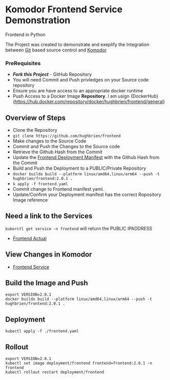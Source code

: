 # Komodor Frontend Service Demonstration
Frontend in Python

The Project was created to demonstrate and exeplify the Integration between [Git](https://git-scm.com/) based source control and [Komodor](http://www.komodor.com)

### PreRequisites 

- ***Fork this Project*** - GitHub Repository
- You will need Commit and Push privledges on your Source code repository
- Ensure you are have access to an appropriate docker runtime
- Push Access to a Docker Image  **Repository**. I am usign {DockerHub}(https://hub.docker.com/repository/docker/hughbrien/frontend/general)


## Overview of Steps 

- Clone the Repository
- ```git clone https://github.com/hughbrien/frontend ```
- Make changes to the Source Code 
- Commit and Push the Changes to the Source code
- Retrieve the Github Hash from the Commit
- Update the [Frontend Deployment Manifest]() with the Github Hash from the Commit
- Build and Push the Deployment to a PUBLIC/Private Repository 
- ```docker buildx build --platform linux/amd64,linux/arm64 --push -t hughbrien/frontend:2.0.1 .```
- ``` k apply -f frontend.yaml         ```
- Commit change to Frontend manifest yaml.
- Update/Confirm  your Deployment manifest has the correct Ropository Image reference

## Need a link to the Services 

```kuberctl get service -n frontend``` will return the PUBLIC IPADDRESS 

- [Frontend Actual](http://34.173.139.195:5000/)


## View Changes in Komodor 
- [Frontend Service](https://app.komodor.com/services/demo.google-se-cluster-frontend.frontend)

## Build the Image and Push 
```
export VERSION=2.0.1
docker buildx build --platform linux/amd64,linux/arm64 --push -t hughbrien/frontend:2.0.1 .
```

## Deployment
```
kubectl apply -f ./frontend.yaml

```

## Rollout 
```
export VERSION=2.0.1
kubectl set image deployment/frontend frontend=frontend:2.0.1 -n frontend
kubectl rollout restart deployment/frontend 
```

